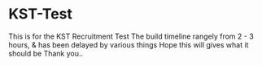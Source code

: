 # KST-Test
This is for the KST Recruitment Test
The build timeline rangely from 2 - 3 hours, & has been delayed by various things
Hope this will gives what it should be
Thank you..
